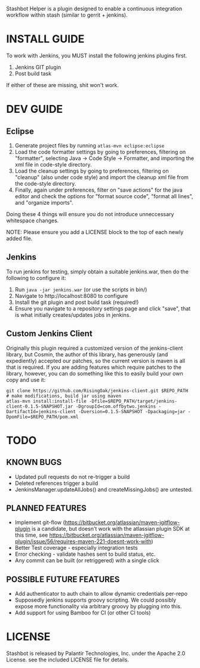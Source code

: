 Stashbot Helper is a plugin designed to enable a continuous integration
workflow within stash (similar to gerrit + jenkins).

# INSTALL GUIDE

To work with Jenkins, you MUST install the following jenkins plugins first.

1. Jenkins GIT plugin
2. Post build task

If either of these are missing, shit won't work.

# DEV GUIDE

## Eclipse

1. Generate project files by running `atlas-mvn eclipse:eclipse`
2. Load the code formatter settings by going to preferences, filtering on
"formatter", selecting Java -> Code Style -> Formatter, and importing the xml
file in code-style directory.
3. Load the cleanup settings by going to preferences, filtering on "cleanup" (also under code style) and import the cleanup xml file from the code-style directory.
4. Finally, again under preferences, filter on "save actions" for the java editor and check the options for "format source code", "format all lines", and "organize imports".

Doing these 4 things will ensure you do not introduce unneccessary whitespace changes.

NOTE: Please ensure you add a LICENSE block to the top of each newly added file.

## Jenkins

To run jenkins for testing, simply obtain a suitable jenkins.war, then do the
following to configure it:

1. Run ```java -jar jenkins.war``` (or use the scripts in bin/)
2. Navigate to http://localhost:8080 to configure
3. Install the git plugin and post build task (required!)
4. Ensure you navigate to a repository settings page and click "save", that is what initially creates/updates jobs in jenkins.


## Custom Jenkins Client

Originally this plugin required a customized version of the jenkins-client
library, but Cosmin, the author of this library, has generously (and expediently)
accepted our patches, so the current version is maven is all that is required.
If you are adding features which require patches to the library, however, you
can do something like this to easily build your own copy and use it:

    git clone https://github.com/RisingOak/jenkins-client.git $REPO_PATH
    # make modifications, build jar using maven
    atlas-mvn install:install-file -Dfile=$REPO_PATH/target/jenkins-client-0.1.5-SNAPSHOT.jar -DgroupId=com.offbytwo.jenkins -DartifactId=jenkins-client -Dversion=0.1.5-SNAPSHOT -Dpackaging=jar -DpomFile=$REPO_PATH/pom.xml

# TODO

## KNOWN BUGS
* Updated pull requests do not re-trigger a build
* Deleted references trigger a build
* JenkinsManager.updateAllJobs() and createMissingJobs() are untested.

## PLANNED FEATURES

* Implement git-flow (https://bitbucket.org/atlassian/maven-jgitflow-plugin is a candidate, but doesn't work with the atlassian plugin SDK at this time, see https://bitbucket.org/atlassian/maven-jgitflow-plugin/issue/56/requires-maven-221-doesnt-work-with)
* Better Test coverage - especially integration tests
* Error checking - validate hashes sent to build status, etc.
* Any commit can be built (or retriggered) with a single click

## POSSIBLE FUTURE FEATURES

* Add authenticator to auth chain to allow dynamic credentials per-repo
* Supposedly jenkins supports groovy scripting.  We could possibly expose more functionality via arbitrary groovy by plugging into this.
* Add support for using Bamboo for CI (or other CI tools)

# LICENSE

Stashbot is released by Palantir Technologies, Inc. under the Apache 2.0
License.  see the included LICENSE file for details.
